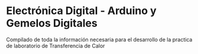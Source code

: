 # Electrónica Digital - Arduino y Gemelos Digitales
Compilado de toda la información necesaria para el desarrollo de la practica de laboratorio de Transferencia de Calor
